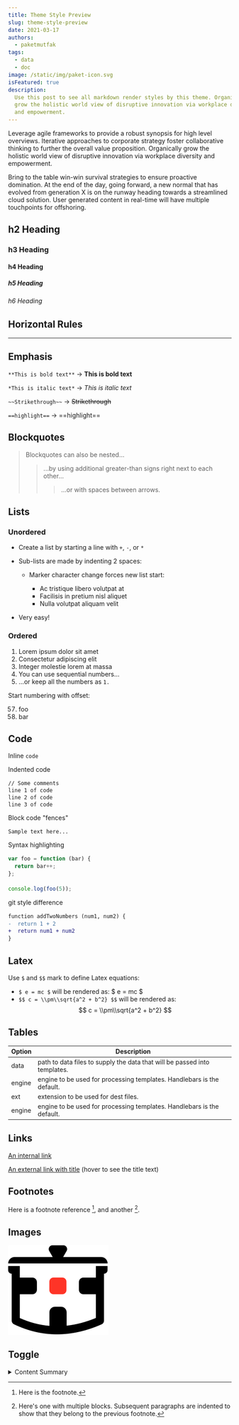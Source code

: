 ```yaml
---
title: Theme Style Preview
slug: theme-style-preview
date: 2021-03-17
authors:
  - paketmutfak
tags:
  - data
  - doc
image: /static/img/paket-icon.svg
isFeatured: true
description:
  Use this post to see all markdown render styles by this theme. Organically
  grow the holistic world view of disruptive innovation via workplace diversity
  and empowerment.
---
```


Leverage agile frameworks to provide a robust synopsis for high level overviews.
Iterative approaches to corporate strategy foster collaborative thinking to
further the overall value proposition. Organically grow the holistic world view
of disruptive innovation via workplace diversity and empowerment.

Bring to the table win-win survival strategies to ensure proactive domination.
At the end of the day, going forward, a new normal that has evolved from
generation X is on the runway heading towards a streamlined cloud solution. User
generated content in real-time will have multiple touchpoints for offshoring.

## h2 Heading

### h3 Heading

#### h4 Heading

##### h5 Heading

###### h6 Heading

## Horizontal Rules

---

## Emphasis

`**This is bold text**` → **This is bold text**

`*This is italic text*` → _This is italic text_

`~~Strikethrough~~` → ~~Strikethrough~~

`==highlight==` → ==highlight==

## Blockquotes

> Blockquotes can also be nested...
>
> > ...by using additional greater-than signs right next to each other...
> >
> > > ...or with spaces between arrows.

## Lists

### Unordered

- Create a list by starting a line with `+`, `-`, or `*`
- Sub-lists are made by indenting 2 spaces:

  - Marker character change forces new list start:

    - Ac tristique libero volutpat at
    - Facilisis in pretium nisl aliquet
    - Nulla volutpat aliquam velit

- Very easy!

### Ordered

1. Lorem ipsum dolor sit amet
2. Consectetur adipiscing elit
3. Integer molestie lorem at massa
4. You can use sequential numbers...
5. ...or keep all the numbers as `1.`

Start numbering with offset:

57. foo
58. bar

## Code

Inline `code`

Indented code

```
// Some comments
line 1 of code
line 2 of code
line 3 of code
```

Block code "fences"

```
Sample text here...
```

Syntax highlighting

```js
var foo = function (bar) {
  return bar++;
};

console.log(foo(5));
```

git style difference

```diff
function addTwoNumbers (num1, num2) {
-  return 1 + 2
+  return num1 + num2
}
```

## Latex

Use `$` and `$$` mark to define Latex equations:

- `$ e = mc $` will be rendered as: $ e = mc $
- `$$ c = \\pm\\sqrt{a^2 + b^2} $$` will be rendered as: $$ c = \\pm\\sqrt{a^2 +
  b^2} $$

## Tables

| Option | Description                                                               |
| ------ | ------------------------------------------------------------------------- |
| data   | path to data files to supply the data that will be passed into templates. |
| engine | engine to be used for processing templates. Handlebars is the default.    |
| ext    | extension to be used for dest files.                                      |
| engine | engine to be used for processing templates. Handlebars is the default.    |

## Links

[An internal link](/about/)

[An external link with title](https://github.com/paketmutfak/ "Yes! I am the title.")
(hover to see the title text)

## Footnotes

Here is a footnote reference [^1], and another [^longnote].

[^1]: Here is the footnote.
[^longnote]:
    Here's one with multiple blocks. Subsequent paragraphs are indented to show
    that they belong to the previous footnote.

## Images

![Minion](/static/img/paket-icon.svg "This is a minion")

## Toggle

<details>
<summary>Content Summary</summary> 
This is the content.
<pre>
	pred content <strong>strong font</strong>。
<pre>
</details>
